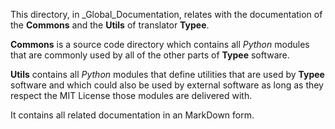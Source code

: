 This directory, in _Global_Documentation, relates with the documentation of 
the __Commons__ and the __Utils__ of translator __Typee__.

__Commons__ is a source code directory which contains all _Python_ modules 
that are commonly used by all of the other parts of __Typee__ software.

__Utils__ contains all _Python_ modules that define utilities that are used 
by __Typee__ software and which could also be used by external software as 
long as they respect the MIT License those modules are delivered with.

It contains all related documentation in an MarkDown form.
